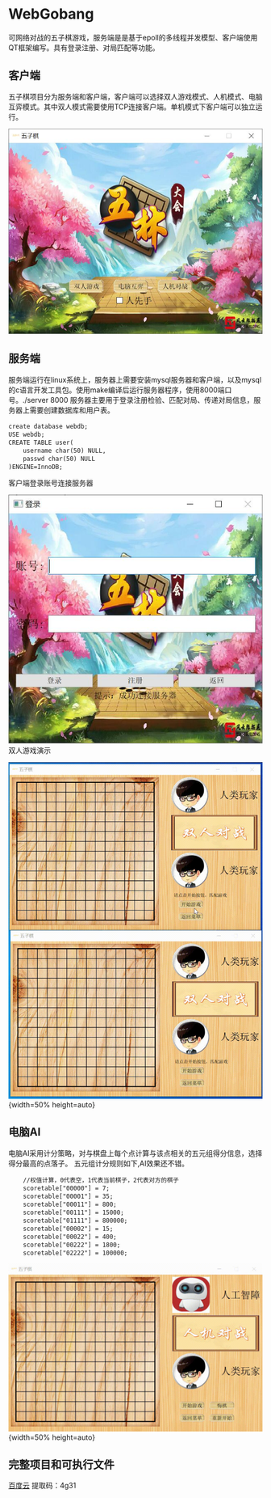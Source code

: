 # WebGobang
可网络对战的五子棋游戏，服务端是是基于epoll的多线程并发模型、客户端使用QT框架编写。具有登录注册、对局匹配等功能。
## 客户端
五子棋项目分为服务端和客户端，客户端可以选择双人游戏模式、人机模式、电脑互弈模式。其中双人模式需要使用TCP连接客户端。单机模式下客户端可以独立运行。

![界面](img/img1.jpg)

## 服务端
服务端运行在linux系统上，服务器上需要安装mysql服务器和客户端，以及mysql的c语言开发工具包。使用make编译后运行服务器程序，使用8000端口号。./server 8000
服务器主要用于登录注册检验、匹配对局、传递对局信息，服务器上需要创建数据库和用户表。
```
create database webdb;
USE webdb;
CREATE TABLE user(
    username char(50) NULL,
    passwd char(50) NULL
)ENGINE=InnoDB;
```
客户端登录账号连接服务器

![登录](img/img3.jpg)
双人游戏演示

![双人游戏](img/playvsplay.gif){width=50% height=auto}

## 电脑AI
电脑AI采用计分策略，对与棋盘上每个点计算与该点相关的五元组得分信息，选择得分最高的点落子。
五元组计分规则如下,AI效果还不错。
```
    //权值计算，0代表空，1代表当前棋子，2代表对方的棋子
    scoretable["00000"] = 7;
    scoretable["00001"] = 35;
    scoretable["00011"] = 800;
    scoretable["00111"] = 15000;
    scoretable["01111"] = 800000;
    scoretable["00002"] = 15;
    scoretable["00022"] = 400;
    scoretable["00222"] = 1800;
    scoretable["02222"] = 100000;
```
![AI](img/playvsai.gif){width=50% height=auto}
## 完整项目和可执行文件
[百度云](https://pan.baidu.com/s/1p2ArnssJ5WBnyNc-d0gcrA ) 提取码：4g31




